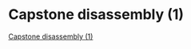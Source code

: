# Capstone disassembly (1)
[Capstone disassembly (1)](https://aiwithcloud.com/2022/09/15/capstone_disassembly_1/)